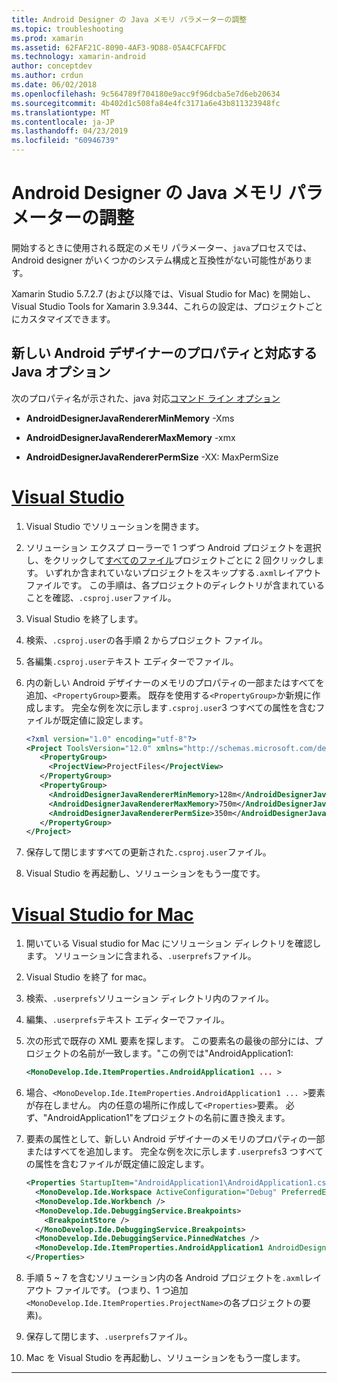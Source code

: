 ```yaml
---
title: Android Designer の Java メモリ パラメーターの調整
ms.topic: troubleshooting
ms.prod: xamarin
ms.assetid: 62FAF21C-8090-4AF3-9D88-05A4CFCAFFDC
ms.technology: xamarin-android
author: conceptdev
ms.author: crdun
ms.date: 06/02/2018
ms.openlocfilehash: 9c564789f704180e9acc9f96dcba5e7d6eb20634
ms.sourcegitcommit: 4b402d1c508fa84e4fc3171a6e43b811323948fc
ms.translationtype: MT
ms.contentlocale: ja-JP
ms.lasthandoff: 04/23/2019
ms.locfileid: "60946739"
---
```

# <a name="adjusting-java-memory-parameters-for-the-android-designer"></a>Android Designer の Java メモリ パラメーターの調整

開始するときに使用される既定のメモリ パラメーター、`java`プロセスでは、Android designer がいくつかのシステム構成と互換性がない可能性があります。

Xamarin Studio 5.7.2.7 (および以降では、Visual Studio for Mac) を開始し、Visual Studio Tools for Xamarin 3.9.344、これらの設定は、プロジェクトごとにカスタマイズできます。

## <a name="new-android-designer-properties-and-corresponding-java-options"></a>新しい Android デザイナーのプロパティと対応する Java オプション

次のプロパティ名が示された、java 対応[コマンド ライン オプション](http://docs.oracle.com/javase/7/docs/technotes/tools/windows/java.html)

- **AndroidDesignerJavaRendererMinMemory** -Xms

- **AndroidDesignerJavaRendererMaxMemory** -xmx

- **AndroidDesignerJavaRendererPermSize** -XX: MaxPermSize


# <a name="visual-studiotabwindows"></a>[Visual Studio](#tab/windows)

1.  Visual Studio でソリューションを開きます。

2.  ソリューション エクスプ ローラーで 1 つずつ Android プロジェクトを選択し、をクリックして[すべてのファイル](https://docs.microsoft.com/en-us/previous-versions/visualstudio/visual-studio-2008/4afxey9h(v=vs.90))プロジェクトごとに 2 回クリックします。 いずれか含まれていないプロジェクトをスキップする`.axml`レイアウト ファイルです。 この手順は、各プロジェクトのディレクトリが含まれていることを確認、`.csproj.user`ファイル。

3.  Visual Studio を終了します。

4.  検索、`.csproj.user`の各手順 2 からプロジェクト ファイル。

5.  各編集`.csproj.user`テキスト エディターでファイル。

6.  内の新しい Android デザイナーのメモリのプロパティの一部またはすべてを追加、`<PropertyGroup>`要素。 既存を使用する`<PropertyGroup>`か新規に作成します。 完全な例を次に示します`.csproj.user`3 つすべての属性を含むファイルが既定値に設定します。

    ```xml
    <?xml version="1.0" encoding="utf-8"?>
    <Project ToolsVersion="12.0" xmlns="http://schemas.microsoft.com/developer/msbuild/2003">
       <PropertyGroup>
         <ProjectView>ProjectFiles</ProjectView>
       </PropertyGroup>
       <PropertyGroup>
         <AndroidDesignerJavaRendererMinMemory>128m</AndroidDesignerJavaRendererMinMemory>
         <AndroidDesignerJavaRendererMaxMemory>750m</AndroidDesignerJavaRendererMaxMemory>
         <AndroidDesignerJavaRendererPermSize>350m</AndroidDesignerJavaRendererPermSize>
       </PropertyGroup>
    </Project>
    ```

7.  保存して閉じますすべての更新された`.csproj.user`ファイル。

8.  Visual Studio を再起動し、ソリューションをもう一度です。

# <a name="visual-studio-for-mactabmacos"></a>[Visual Studio for Mac](#tab/macos)

1.  開いている Visual studio for Mac にソリューション ディレクトリを確認します。 ソリューションに含まれる、`.userprefs`ファイル。

2.  Visual Studio を終了 for mac。

3.  検索、`.userprefs`ソリューション ディレクトリ内のファイル。

4.  編集、`.userprefs`テキスト エディターでファイル。

5.  次の形式で既存の XML 要素を探します。 この要素名の最後の部分には、プロジェクトの名前が一致します。"この例では"AndroidApplication1:

    ```xml
    <MonoDevelop.Ide.ItemProperties.AndroidApplication1 ... >
    ```

6.  場合、`<MonoDevelop.Ide.ItemProperties.AndroidApplication1 ... >`要素が存在しません。 内の任意の場所に作成して`<Properties>`要素。 必ず、"AndroidApplication1"をプロジェクトの名前に置き換えます。

7.  要素の属性として、新しい Android デザイナーのメモリのプロパティの一部またはすべてを追加します。 完全な例を次に示します`.userprefs`3 つすべての属性を含むファイルが既定値に設定します。

    ```xml
    <Properties StartupItem="AndroidApplication1\AndroidApplication1.csproj">
      <MonoDevelop.Ide.Workspace ActiveConfiguration="Debug" PreferredExecutionTarget="Android.SelectDevice" />
      <MonoDevelop.Ide.Workbench />
      <MonoDevelop.Ide.DebuggingService.Breakpoints>
        <BreakpointStore />
      </MonoDevelop.Ide.DebuggingService.Breakpoints>
      <MonoDevelop.Ide.DebuggingService.PinnedWatches />
      <MonoDevelop.Ide.ItemProperties.AndroidApplication1 AndroidDesignerJavaRendererMinMemory="128m" AndroidDesignerJavaRendererMaxMemory="750m" AndroidDesignerJavaRendererPermSize="350m" />
    </Properties>
    ```

8.  手順 5 ~ 7 を含むソリューション内の各 Android プロジェクトを`.axml`レイアウト ファイルです。 (つまり、1 つ追加`<MonoDevelop.Ide.ItemProperties.ProjectName>`の各プロジェクトの要素)。

9.  保存して閉じます、`.userprefs`ファイル。

10. Mac を Visual Studio を再起動し、ソリューションをもう一度します。

-----

